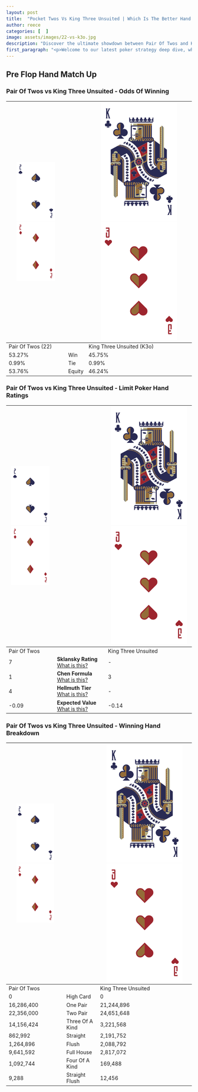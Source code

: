 ```yaml
---
layout: post
title:  "Pocket Twos Vs King Three Unsuited | Which Is The Better Hand In Poker? A Complete Guide"
author: reece
categories: [  ]
image: assets/images/22-vs-k3o.jpg
description: "Discover the ultimate showdown between Pair Of Twos and King Three Unsuited in poker! Uncover the odds, strategies, and scenarios where one hand triumphs over the other. Get ready to up your poker game with this thrilling analysis."
first_paragraph: "<p>Welcome to our latest poker strategy deep dive, where we're pitting two distinct hands against each other in a high-stakes showdown: Pair Of Twos vs King Three Unsuited.</p><p>In the dynamic world of poker, every decision counts, and knowing which hand holds the upper hand is key to your success at the table.</p><p>In this article, we'll dissect these two hands, explore the scenarios where one dominates the other, and equip you with the knowledge to make strategic choices that can tip the odds in your favor.</p><p>Get ready to unravel the intriguing dynamics of these poker hands and elevate your game to new heights.</p>"
---
```




[comment]: # (sp0)

## Pre Flop Hand Match Up

<div class="table hand-ratings" markdown="1"> 



### Pair Of Twos vs King Three Unsuited - Odds Of Winning


    
| ![image info](assets/images/hand1/2.png) ![image info](assets/images/hand1/2o.png) |  | ![image info](assets/images/hand2/K.png) ![image info](assets/images/hand2/3o.png) |
| -------- | -------- | -------- |
| Pair Of Twos (22) |  | King Three Unsuited (K3o) |
| 53.27% | Win | 45.75% |
| 0.99% | Tie | 0.99% |
| 53.76% | Equity | 46.24% |




[comment]: # (sp1)



### Pair Of Twos vs King Three Unsuited - Limit Poker Hand Ratings


    
| ![image info](assets/images/hand1/2.png) ![image info](assets/images/hand1/2o.png) |  | ![image info](assets/images/hand2/K.png) ![image info](assets/images/hand2/3o.png) |
| -------- | -------- | -------- |
| Pair Of Twos |  | King Three Unsuited |
| 7 | **Sklansky Rating** [What is this?](/sklansky-rating-explained) | - |
| 1 | **Chen Formula** [What is this?](/chen-formula-explained) | 3 |
| 4 | **Hellmuth Tier** [What is this?](/Hellmuth-tier-explained) | - |
| -0.09 | **Expected Value** [What is this?](/expected-value-explained) | -0.14 |




[comment]: # (sp2)



### Pair Of Twos vs King Three Unsuited - Winning Hand Breakdown


    
| ![image info](assets/images/hand1/2.png) ![image info](assets/images/hand1/2o.png) |  | ![image info](assets/images/hand2/K.png) ![image info](assets/images/hand2/3o.png) |
| -------- | -------- | -------- |
| Pair Of Twos |  | King Three Unsuited |
| 0 | High Card | 0 |
| 16,286,400 | One Pair | 21,244,896 |
| 22,356,000 | Two Pair | 24,651,648 |
| 14,156,424 | Three Of A Kind | 3,221,568 |
| 862,992 | Straight | 2,191,752 |
| 1,264,896 | Flush | 2,088,792 |
| 9,641,592 | Full House | 2,817,072 |
| 1,092,744 | Four Of A Kind | 169,488 |
| 9,288 | Straight Flush | 12,456 |




[comment]: # (sp3)



</div>

[comment]: # (sp4)



[comment]: # (sp5)

